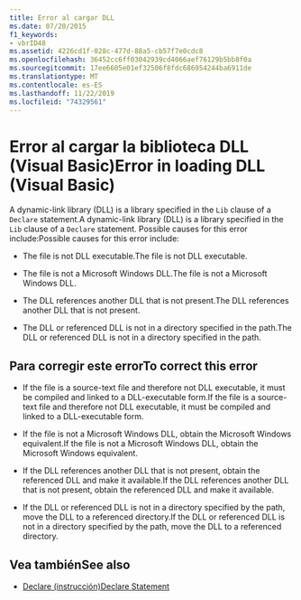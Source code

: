 ```yaml
---
title: Error al cargar DLL
ms.date: 07/20/2015
f1_keywords:
- vbrID48
ms.assetid: 4226cd1f-028c-477d-88a5-cb57f7e0cdc8
ms.openlocfilehash: 36452cc6ff03042939cd4066aef76129b5bb8f0a
ms.sourcegitcommit: 17ee6605e01ef32506f8fdc686954244ba6911de
ms.translationtype: MT
ms.contentlocale: es-ES
ms.lasthandoff: 11/22/2019
ms.locfileid: "74329561"
---
```

# <a name="error-in-loading-dll-visual-basic"></a><span data-ttu-id="8d431-102">Error al cargar la biblioteca DLL (Visual Basic)</span><span class="sxs-lookup"><span data-stu-id="8d431-102">Error in loading DLL (Visual Basic)</span></span>
<span data-ttu-id="8d431-103">A dynamic-link library (DLL) is a library specified in the `Lib` clause of a `Declare` statement.</span><span class="sxs-lookup"><span data-stu-id="8d431-103">A dynamic-link library (DLL) is a library specified in the `Lib` clause of a `Declare` statement.</span></span> <span data-ttu-id="8d431-104">Possible causes for this error include:</span><span class="sxs-lookup"><span data-stu-id="8d431-104">Possible causes for this error include:</span></span>  
  
- <span data-ttu-id="8d431-105">The file is not DLL executable.</span><span class="sxs-lookup"><span data-stu-id="8d431-105">The file is not DLL executable.</span></span>  
  
- <span data-ttu-id="8d431-106">The file is not a Microsoft Windows DLL.</span><span class="sxs-lookup"><span data-stu-id="8d431-106">The file is not a Microsoft Windows DLL.</span></span>  
  
- <span data-ttu-id="8d431-107">The DLL references another DLL that is not present.</span><span class="sxs-lookup"><span data-stu-id="8d431-107">The DLL references another DLL that is not present.</span></span>  
  
- <span data-ttu-id="8d431-108">The DLL or referenced DLL is not in a directory specified in the path.</span><span class="sxs-lookup"><span data-stu-id="8d431-108">The DLL or referenced DLL is not in a directory specified in the path.</span></span>  
  
## <a name="to-correct-this-error"></a><span data-ttu-id="8d431-109">Para corregir este error</span><span class="sxs-lookup"><span data-stu-id="8d431-109">To correct this error</span></span>  
  
- <span data-ttu-id="8d431-110">If the file is a source-text file and therefore not DLL executable, it must be compiled and linked to a DLL-executable form.</span><span class="sxs-lookup"><span data-stu-id="8d431-110">If the file is a source-text file and therefore not DLL executable, it must be compiled and linked to a DLL-executable form.</span></span>  
  
- <span data-ttu-id="8d431-111">If the file is not a Microsoft Windows DLL, obtain the Microsoft Windows equivalent.</span><span class="sxs-lookup"><span data-stu-id="8d431-111">If the file is not a Microsoft Windows DLL, obtain the Microsoft Windows equivalent.</span></span>  
  
- <span data-ttu-id="8d431-112">If the DLL references another DLL that is not present, obtain the referenced DLL and make it available.</span><span class="sxs-lookup"><span data-stu-id="8d431-112">If the DLL references another DLL that is not present, obtain the referenced DLL and make it available.</span></span>  
  
- <span data-ttu-id="8d431-113">If the DLL or referenced DLL is not in a directory specified by the path, move the DLL to a referenced directory.</span><span class="sxs-lookup"><span data-stu-id="8d431-113">If the DLL or referenced DLL is not in a directory specified by the path, move the DLL to a referenced directory.</span></span>  
  
## <a name="see-also"></a><span data-ttu-id="8d431-114">Vea también</span><span class="sxs-lookup"><span data-stu-id="8d431-114">See also</span></span>

- [<span data-ttu-id="8d431-115">Declare (instrucción)</span><span class="sxs-lookup"><span data-stu-id="8d431-115">Declare Statement</span></span>](../../../visual-basic/language-reference/statements/declare-statement.md)
